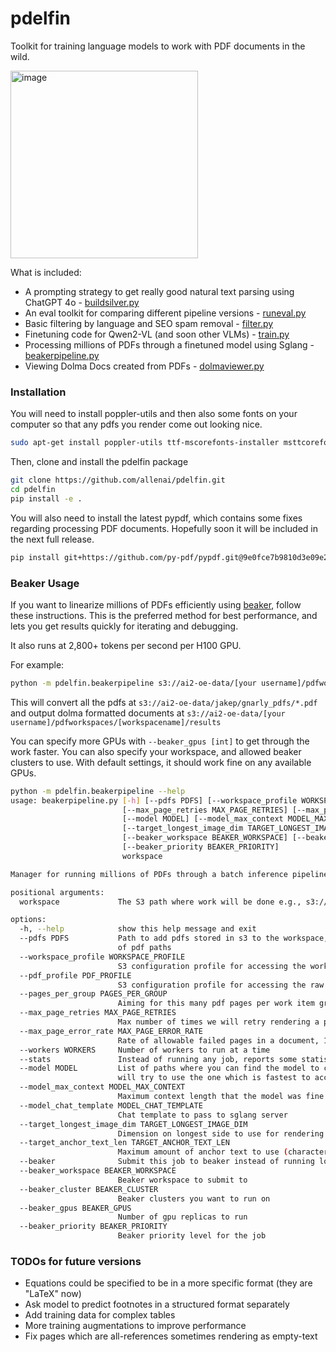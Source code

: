# pdelfin

Toolkit for training language models to work with PDF documents in the wild.

<img src="https://github.com/user-attachments/assets/984a645c-096d-4b9a-9c5b-44063004cd8c" alt="image" width="300"/>


What is included:
 - A prompting strategy to get really good natural text parsing using ChatGPT 4o - [buildsilver.py](https://github.com/allenai/pdelfin/blob/main/pdelfin/data/buildsilver.py)
 - An eval toolkit for comparing different pipeline versions - [runeval.py](https://github.com/allenai/pdelfin/blob/main/pdelfin/eval/runeval.py)
 - Basic filtering by language and SEO spam removal - [filter.py](https://github.com/allenai/pdelfin/blob/main/pdelfin/filter/filter.py)
 - Finetuning code for Qwen2-VL (and soon other VLMs) - [train.py](https://github.com/allenai/pdelfin/blob/main/pdelfin/train/train.py)
 - Processing millions of PDFs through a finetuned model using Sglang - [beakerpipeline.py](https://github.com/allenai/pdelfin/blob/main/pdelfin/beakerpipeline.py)
 - Viewing Dolma Docs created from PDFs - [dolmaviewer.py](https://github.com/allenai/pdelfin/blob/main/pdelfin/viewer/dolmaviewer.py)

### Installation

You will need to install poppler-utils and then also some fonts on your computer so that any pdfs you render come out looking nice.

```bash
sudo apt-get install poppler-utils ttf-mscorefonts-installer msttcorefonts fonts-crosextra-caladea fonts-crosextra-carlito gsfonts lcdf-typetools
```

Then, clone and install the pdelfin package
```bash
git clone https://github.com/allenai/pdelfin.git
cd pdelfin
pip install -e .
```

You will also need to install the latest pypdf, which contains some fixes regarding processing PDF documents. Hopefully soon it will be included in the next full release.
```bash
pip install git+https://github.com/py-pdf/pypdf.git@9e0fce7b9810d3e09e2af66481ea3429c42e0d11
```

### Beaker Usage

If you want to linearize millions of PDFs efficiently using [beaker](https://www.beaker.org), follow these instructions.
This is the preferred method for best performance, and lets you get results quickly for iterating and debugging.

It also runs at 2,800+ tokens per second per H100 GPU.

For example:
```bash
python -m pdelfin.beakerpipeline s3://ai2-oe-data/[your username]/pdfworkspaces/[workspacename] --pdfs s3://ai2-oe-data/jakep/gnarly_pdfs/*.pdf --beaker
```

This will convert all the pdfs at `s3://ai2-oe-data/jakep/gnarly_pdfs/*.pdf` and output dolma formatted documents at `s3://ai2-oe-data/[your username]/pdfworkspaces/[workspacename]/results`

You can specify more GPUs with `--beaker_gpus [int]` to get through the work faster. You can also specify your workspace, and allowed beaker clusters to use.
With default settings, it should work fine on any available GPUs.


```bash
python -m pdelfin.beakerpipeline --help
usage: beakerpipeline.py [-h] [--pdfs PDFS] [--workspace_profile WORKSPACE_PROFILE] [--pdf_profile PDF_PROFILE] [--pages_per_group PAGES_PER_GROUP]
                         [--max_page_retries MAX_PAGE_RETRIES] [--max_page_error_rate MAX_PAGE_ERROR_RATE] [--workers WORKERS] [--stats]
                         [--model MODEL] [--model_max_context MODEL_MAX_CONTEXT] [--model_chat_template MODEL_CHAT_TEMPLATE]
                         [--target_longest_image_dim TARGET_LONGEST_IMAGE_DIM] [--target_anchor_text_len TARGET_ANCHOR_TEXT_LEN] [--beaker]
                         [--beaker_workspace BEAKER_WORKSPACE] [--beaker_cluster BEAKER_CLUSTER] [--beaker_gpus BEAKER_GPUS]
                         [--beaker_priority BEAKER_PRIORITY]
                         workspace

Manager for running millions of PDFs through a batch inference pipeline

positional arguments:
  workspace             The S3 path where work will be done e.g., s3://bucket/prefix/

options:
  -h, --help            show this help message and exit
  --pdfs PDFS           Path to add pdfs stored in s3 to the workspace, can be a glob path s3://bucket/prefix/*.pdf or path to file containing list
                        of pdf paths
  --workspace_profile WORKSPACE_PROFILE
                        S3 configuration profile for accessing the workspace
  --pdf_profile PDF_PROFILE
                        S3 configuration profile for accessing the raw pdf documents
  --pages_per_group PAGES_PER_GROUP
                        Aiming for this many pdf pages per work item group
  --max_page_retries MAX_PAGE_RETRIES
                        Max number of times we will retry rendering a page
  --max_page_error_rate MAX_PAGE_ERROR_RATE
                        Rate of allowable failed pages in a document, 1/250 by default
  --workers WORKERS     Number of workers to run at a time
  --stats               Instead of running any job, reports some statistics about the current workspace
  --model MODEL         List of paths where you can find the model to convert this pdf. You can specify several different paths here, and the script
                        will try to use the one which is fastest to access
  --model_max_context MODEL_MAX_CONTEXT
                        Maximum context length that the model was fine tuned under
  --model_chat_template MODEL_CHAT_TEMPLATE
                        Chat template to pass to sglang server
  --target_longest_image_dim TARGET_LONGEST_IMAGE_DIM
                        Dimension on longest side to use for rendering the pdf pages
  --target_anchor_text_len TARGET_ANCHOR_TEXT_LEN
                        Maximum amount of anchor text to use (characters)
  --beaker              Submit this job to beaker instead of running locally
  --beaker_workspace BEAKER_WORKSPACE
                        Beaker workspace to submit to
  --beaker_cluster BEAKER_CLUSTER
                        Beaker clusters you want to run on
  --beaker_gpus BEAKER_GPUS
                        Number of gpu replicas to run
  --beaker_priority BEAKER_PRIORITY
                        Beaker priority level for the job
```


### TODOs for future versions
 - Equations could be specified to be in a more specific format (they are "LaTeX" now)
 - Ask model to predict footnotes in a structured format separately
 - Add training data for complex tables
 - More training augmentations to improve performance
 - Fix pages which are all-references sometimes rendering as empty-text
 

